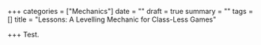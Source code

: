 +++
categories = ["Mechanics"]
date = ""
draft = true
summary = ""
tags = []
title = "Lessons: A Levelling Mechanic for Class-Less Games"

+++
Test.